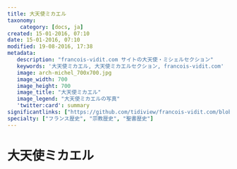 ```yaml
---
title: 大天使ミカエル
taxonomy:
    category: [docs, ja]
created: 15-01-2016, 07:10
date: 15-01-2016, 07:10
modified: 19-08-2016, 17:38
metadata:
   description: "francois-vidit.com サイトの大天使・ミシェルセクション"
   keywords: '大天使ミカエル, 大天使ミカエルセクション, francois-vidit.com'
   image: arch-michel_700x700.jpg
   image_width: 700
   image_height: 700
   image_title: "大天使ミカエル"
   image_legend: "大天使ミカエルの写真"
   'twitter:card': summary
significantlinks: ["https://github.com/tidiview/francois-vidit.com/blob/develop/user/sites/docs/pages/01.home/04.mont-saint-michel/01.arch-michel/chapter.ja.md"]
specialty: ["フランス歴史", "宗教歴史", "聖書歴史"]
---
```


# 大天使<wbr>ミカエル  